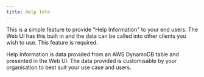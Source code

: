 ```yaml
---
title: Help Info
---
```


<!--
Copyright Amazon.com, Inc. or its affiliates. All Rights Reserved.
SPDX-License-Identifier: MIT-0
-->

This is a simple feature to provide "Help Information" to your end users. The Web UI has this built in and the data can be called into other clients you wish to use. This feature is required. 

Help Information is data provided from an AWS DynamoDB table and presented in the Web UI. The data provided is customisable by your organisation to best suit your use case and users. 
